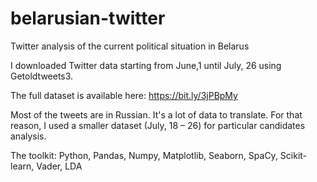 # belarusian-twitter
Twitter analysis of the current political situation in Belarus

I downloaded Twitter data starting from June,1 until July, 26 using Getoldtweets3. 

The full dataset is available here: https://bit.ly/3jPBpMy

Most of the tweets are in Russian. It's a lot of data to translate. For that reason, I used a smaller dataset (July, 18 – 26) for particular candidates analysis. 

The toolkit: Python, Pandas, Numpy, Matplotlib, Seaborn, SpaCy, Scikit-learn, Vader, LDA
